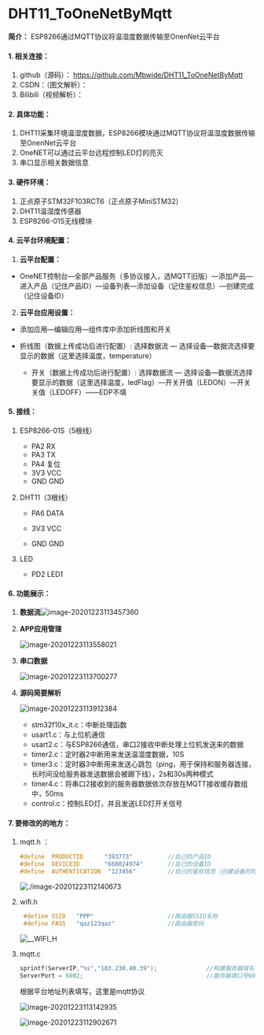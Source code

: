 # DHT11_ToOneNetByMqtt

**简介：** ESP8266通过MQTT协议将温湿度数据传输至OnenNet云平台

#### 1. 相关连接：

1. github（源码）： https://github.com/Mbwide/DHT11_ToOneNetByMqtt
2. CSDN：（图文解析）：
3. Bilibili（视频解析）：

#### 2. 具体功能：

1.  DHT11采集环境温湿度数据，ESP8266模块通过MQTT协议将温湿度数据传输至OnenNet云平台
2.  OneNET可以通过云平台远程控制LED灯的亮灭
3.  串口显示相关数据信息

#### 3. 硬件环境：

1. 正点原子STM32F103RCT6（正点原子MiniSTM32）
2. DHT11温湿度传感器
3. ESP8266-01S无线模块

#### 4. 云平台环境配置：

1. **云平台配置：**
- OneNET控制台—全部产品服务（多协议接入，选MQTT旧版）—添加产品—进入产品（记住产品ID）—设备列表—添加设备（记住鉴权信息）—创建完成（记住设备ID）
  
2. **云平台应用设置：**
- 添加应用—编辑应用—组件库中添加折线图和开关
  
- 折线图（数据上传成功后进行配置）: 选择数据流 — 选择设备—数据流选择要显示的数据（这里选择温度，temperature）
   - 开关（数据上传成功后进行配置）: 选择数据流 — 选择设备—数据流选择要显示的数据（这里选择温度，ledFlag）—开关开值（LEDON）—开关关值（LEDOFF）——EDP不填

#### 5. 接线：

1. ESP8266-01S（5根线）

   - PA2     RX
   - PA3     TX
   - PA4     复位
   - 3V3     VCC
   - GND   GND

2. DHT11（3根线）

   - PA6    DATA

   - 3V3     VCC

   - GND   GND

3. LED
   - PD2    LED1

#### 6. 功能展示：

1. **数据流**![image-20201223113457360](./images/data.png)

2. **APP应用管理**

   ![image-20201223113558021](./images/APP.png)

3. **串口数据**

   ![image-20201223113700277](./images/serial.png)

4. **源码简要解析**

   ![image-20201223113912384](./images/code.png)

   - stm32f10x_it.c：中断处理函数
   - usart1.c：与上位机通信
   - usart2.c：与ESP8266通信，串口2接收中断处理上位机发送来的数据
   - timer2.c：定时器2中断用来发送温湿度数据，10S
   - timer3.c：定时器3中断用来发送心跳包（ping，用于保持和服务器连接，长时间没给服务器发送数据会被踢下线），2s和30s两种模式
   - timer4.c：将串口2接收到的服务器数据依次存放在MQTT接收缓存数组中，50ms
   - control.c：控制LED灯，并且发送LED灯开关信号

#### 7. 要修改的的地方：

1. mqtt.h ：

   ```c
   #define  PRODUCTID      "393773"          //自己的产品ID
   #define  DEVICEID       "660024974"       //自己的设备ID 
   #define  AUTHENTICATION  "123456"         //自己的鉴权信息（创建设备的时候设置）
   ```
   
   ![./image-20201223112140673](./images/__MQTT_H.png)
   
2. wifi.h

   ```c
    #define SSID   "PPP"                     //路由器SSID名称
    #define PASS   "qaz123qaz"               //路由器密码
   ```

   ![__WIFI_H](./images/__WIFI_H.png)

3. mqtt.c

   ```c
   sprintf(ServerIP,"%s","183.230.40.39");              //构建服务器域名（ONENET的）
   ServerPort = 6002;                                   //服务器端口号6002
   ```

   根据平台地址列表填写，这里是mqtt协议

   ![image-20201223113142935](./images/address.png)

   ![image-20201223112902671](./images/__MQTT_C.png)

   

